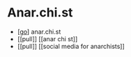 # Anar.chi.st

- [[go]] anar.chi.st
- [[pull]] [[anar chi st]]
- [[pull]] [[social media for anarchists]]

[//begin]: # "Autogenerated link references for markdown compatibility"
[go]: go "Go"
[//end]: # "Autogenerated link references"
